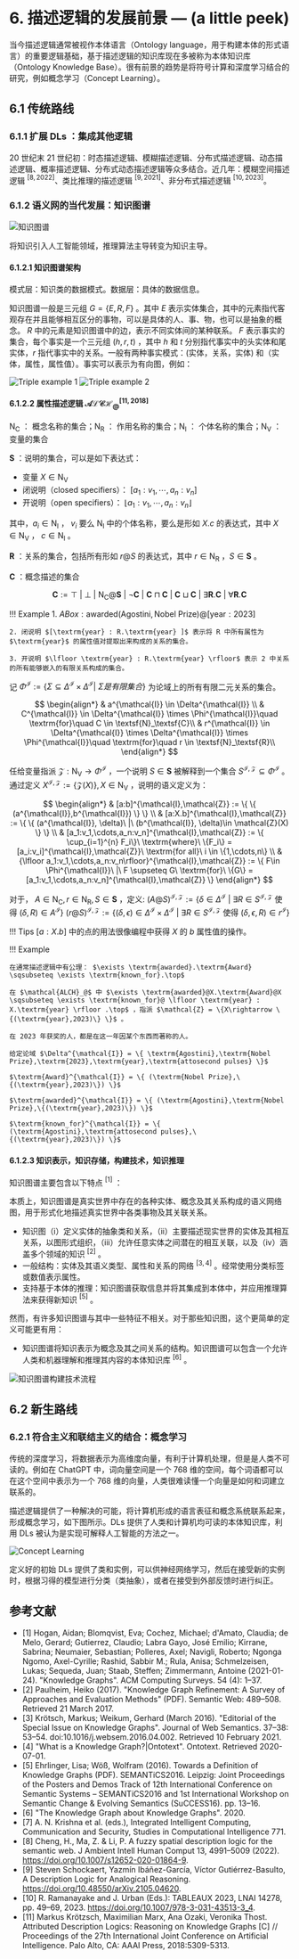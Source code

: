 # 6. 描述逻辑的发展前景 — (a little peek)

当今描述逻辑通常被视作本体语言（Ontology language，用于构建本体的形式语言）的重要逻辑基础，基于描述逻辑的知识库现在多被称为本体知识库（Ontology Knowledge Base）。很有前景的趋势是将符号计算和深度学习结合的研究，例如概念学习（Concept Learning）。

## 6.1 传统路线

### 6.1.1 扩展 DLs ：集成其他逻辑

20 世纪末 21 世纪初：时态描述逻辑、模糊描述逻辑、分布式描述逻辑、动态描述逻辑、概率描述逻辑、分布式动态描述逻辑等众多结合。近几年：模糊空间描述逻辑 $^{[8,2022]}$、类比推理的描述逻辑 $^{[9,2021]}$、非分布式描述逻辑 $^{[10,2023]}$。
<!-- 我需要知道这些是什么 -->

<!-- ### 6.1.2 DLs 表达能力和算法的平衡

- Franz Baader $^{[11,2023]}$：大多数 DL 都是一阶逻辑（FOL）的可判定片段，即它们的表达能力弱于 FOL ，但也有一些可判定的 DL，其知识库（KBs）并不能总是由 FOL 句子表示 $^{[12,2019]}$。具体域的 DL 就是一个例子，带具体域的 $\mathcal{ALC}$ 或者说一阶逻辑（FOL）的扩展具有和 FOL 相同的形式属性，如紧致性和 Löwenheim-Skolem 属性。 -->
<!-- - [11] Franz Baader and Filippo De Bortoli: On the Abstract Expressive Power of Description Logics with Concrete Domains. In Oliver Kutz and Ana Ozaki, editors, Proceedings of the 36th International Workshop on Description Logics (DL'23), volume of CEUR Workshop Proceedings. Rhodes, Greece, CEUR-WS, 2023. To appear
- [12] Baader, F., De Bortoli, F. (2019). On the Expressive Power of Description Logics with Cardinality Constraints on Finite and Infinite Sets. In: Herzig, A., Popescu, A. (eds) Frontiers of Combining Systems. FroCoS 2019. Lecture Notes in Computer Science(), vol 11715. Springer, Cham. https://doi.org/10.1007/978-3-030-29007-8_12 -->

### 6.1.2 语义网的当代发展：知识图谱

![知识图谱](assert/KG.png)

将知识引入人工智能领域，推理算法主导转变为知识主导。

#### 6.1.2.1 知识图谱架构

模式层：知识类的数据模式。数据层：具体的数据信息。

知识图谱一般是三元组 $G = \{ E,R,F \}$ 。其中 $E$ 表示实体集合，其中的元素指代客观存在并且能够相互区分的事物，可以是具体的人、事、物，也可以是抽象的概念。 $R$ 中的元素是知识图谱中的边，表示不同实体间的某种联系。 $F$ 表示事实的集合，每个事实是一个三元组 $(h,r,t)$ ，其中 $h$ 和 $t$ 分别指代事实中的头实体和尾实体，$r$ 指代事实中的关系。一般有两种事实模式：(实体，关系，实体) 和（实体，属性，属性值）。事实可以表示为有向图，例如：

![Triple example 1](assert/Triple_example_1.png)
![Triple example 2](assert/Triple_example_2.png)

#### 6.1.2.2 属性描述逻辑 $\mathcal{ALCH}_@$$^{[11,2018]}$

$\textsf{N}_\textsf{C}$ ： 概念名称的集合；$\textsf{N}_\textsf{R}$ ： 作用名称的集合；$\textsf{N}_\textsf{I}$ ： 个体名称的集合；$\textsf{N}_\textsf{V}$ ： 变量的集合

$\textbf{S}$ ：说明的集合，可以是如下表达式：

- 变量 $X \in \textsf{N}_\textsf{V}$
- 闭说明（closed specifiers）： $[a_1:v_1,\cdots,a_n:v_n]$
- 开说明（open specifiers）： $\lfloor a_1:v_1,\cdots,a_n:v_n \rfloor$

其中，$a_i \in \textsf{N}_\textsf{I}$ ， $v_i$ 要么 $\textsf{N}_\textsf{I}$ 中的个体名称，要么是形如 $X.c$ 的表达式，其中 $X \in \textsf{N}_\textsf{V}$ ， $c \in \textsf{N}_\textsf{I}$ 。

$\textbf{R}$ ：关系的集合，包括所有形如 $r@S$ 的表达式，其中 $r \in \textsf{N}_\textsf{R}$ ，$S \in \textbf{S}$ 。

$\textbf{C}$ ：概念描述的集合

$$
\textbf{C} := \top\ |\ \bot\ |\ \textsf{N}_\textsf{C} @ \textbf{S}\ |\ \neg \textbf{C}\ |\ \textbf{C} \sqcap \textbf{C}\ |\ \textbf{C} \sqcup \textbf{C}\ |\ \exists \textbf{R}.\textbf{C}\ |\ \forall \textbf{R}.\textbf{C}
$$

!!! Example
    1. $ABox : \textrm{awarded}(\textrm{Agostini}, \textrm{Nobel Prize}) @[ \textrm{year}:2023]$

    2. 闭说明 $[\textrm{year} : R.\textrm{year} ]$ 表示将 R 中所有属性为 $\textrm{year}$ 的属性值对提取出来构成的关系的集合。
     
    3. 开说明 $\lfloor \textrm{year} : R.\textrm{year} \rfloor$ 表示 2 中关系的所有能够嵌入的有限关系构成的集合。

记 $\Phi^{\mathcal{I}} := \{\Sigma \subseteq \Delta^{\mathcal{I}} \times \Delta^{\mathcal{I}} |\ \Sigma 是有限集合 \}$ 为论域上的所有有限二元关系的集合。

$$
\begin{align*}
    & a^{\mathcal{I}} \in \Delta^{\mathcal{I}} \\
    & C^{\mathcal{I}} \in \Delta^{\mathcal{I}} \times \Phi^{\mathcal{I}}\quad \textrm{for}\quad C \in \textsf{N}_\textsf{C}\\
    & r^{\mathcal{I}} \in \Delta^{\mathcal{I}} \times \Delta^{\mathcal{I}} \times \Phi^{\mathcal{I}}\quad \textrm{for}\quad r \in \textsf{N}_\textsf{R}\\
\end{align*}
$$

任给变量指派 $\mathcal{Z} : \textsf{N}_\textsf{V} \rightarrow \Phi^{\mathcal{I}}$ ，一个说明 $S \in \textbf{S}$ 被解释到一个集合 $S^{\mathcal{I},\mathcal{Z}} \subseteq \Phi^{\mathcal{I}}$ 。通过定义 $X^{\mathcal{I},\mathcal{Z}} := \{\mathcal{Z}(X)\}, X \in \textsf{N}_\textsf{V}$ ，说明的语义定义为：

$$
\begin{align*}
    & [a:b]^{\mathcal{I},\mathcal{Z}} := \{ \{ (a^{\mathcal{I}},b^{\mathcal{I}}) \} \} \\
    & [a:X.b]^{\mathcal{I},\mathcal{Z}} := \{ \{ (a^{\mathcal{I}}, \delta)\ |\ (b^{\mathcal{I}}, \delta)\in \mathcal{Z}(X) \} \} \\
    & [a_1:v_1,\cdots,a_n:v_n]^{\mathcal{I},\mathcal{Z}} := \{ \cup_{i=1}^{n} F_i\}\ \textrm{where}\ \{F_i\} = [a_i:v_i]^{\mathcal{I},\mathcal{Z}}\ \textrm{for all}\ i \in \{1,\cdots,n\} \\
    & {\lfloor a_1:v_1,\cdots,a_n:v_n\rfloor}^{\mathcal{I},\mathcal{Z}} := \{ F\in \Phi^{\mathcal{I}}\ |\ F \supseteq G\ \textrm{for}\ \{G\} = [a_1:v_1,\cdots,a_n:v_n]^{\mathcal{I},\mathcal{Z}} \}
\end{align*}
$$

对于， $A \in \textsf{N}_\textsf{C}, r \in \textsf{N}_\textsf{R}, S \in \textbf{S}$ ，定义:
$(A@S)^{\mathcal{I},\mathcal{Z}} := \{ \delta \in \Delta^{\mathcal{I}}\ |\ \exists R\in S^{\mathcal{I},\mathcal{Z}}\textrm{ 使得 } (\delta, R)\in A^{\mathcal{I}} \}$
$(r@S)^{\mathcal{I},\mathcal{Z}} := \{ (\delta,\epsilon) \in \Delta^{\mathcal{I}} \times \Delta^{\mathcal{I}}\ |\ \exists R\in S^{\mathcal{I},\mathcal{Z}} \textrm{ 使得 } (\delta,\epsilon, R)\in r^{\mathcal{I}} \}$

!!! Tips
    $[a:X.b]$ 中的点的用法很像编程中获得 $X$ 的 $b$ 属性值的操作。

!!! Example
    
    在通常描述逻辑中有公理： $\exists \textrm{awarded}.\textrm{Award} \sqsubseteq \exists \textrm{known_for}.\top$

    在 $\mathcal{ALCH}_@$ 中 $\exists \textrm{awarded}@X.\textrm{Award}@X \sqsubseteq \exists \textrm{known_for}@ \lfloor \textrm{year} : X.\textrm{year} \rfloor .\top$ ，指派 $\mathcal{Z} = \{X\rightarrow \{(\textrm{year},2023)\} \}$ 。
    
    在 2023 年获奖的人，都是在这一年因某个东西而著称的人。

    给定论域 $\Delta^{\mathcal{I}} = \{ \textrm{Agostini},\textrm{Nobel Prize},\textrm{2023},\textrm{year},\textrm{attosecond pulses} \}$ 

    $\textrm{Award}^{\mathcal{I}} = \{ (\textrm{Nobel Prize},\{(\textrm{year},2023)\}) \}$

    $\textrm{awarded}^{\mathcal{I}} = \{ (\textrm{Agostini},\textrm{Nobel Prize},\{(\textrm{year},2023)\}) \}$

    $\textrm{known_for}^{\mathcal{I}} = \{ (\textrm{Agostini},\textrm{attosecond pulses},\{(\textrm{year},2023)\}) \}$

<!-- 丰富的推理，比如将具有年龄属性的实例抽象出一个概念，命名为生命。 -->
#### 6.1.2.3 知识表示，知识存储，构建技术，知识推理

知识图谱主要包含以下特点 $^{[1]}$ ：

本质上，知识图谱是真实世界中存在的各种实体、概念及其关系构成的语义网络图，用于形式化地描述真实世界中各类事物及其关联关系。

- 知识图（i）定义实体的抽象类和关系，（ii）主要描述现实世界的实体及其相互关系，以图形式组织，（iii）允许任意实体之间潜在的相互关联，以及（iv）涵盖多个领域的知识 $^{[2]}$ 。
- 一般结构：实体及其语义类型、属性和关系的网络 $^{[3,4]}$ 。经常使用分类标签或数值表示属性。
- 支持基于本体的推理：知识图谱获取信息并将其集成到本体中，并应用推理算法来获得新知识 $^{[5]}$ 。

然而，有许多知识图谱与其中一些特征不相关。对于那些知识图，这个更简单的定义可能更有用：

- 知识图谱将知识表示为概念及其之间关系的结构。知识图谱可以包含一个允许人类和机器理解和推理其内容的本体知识库 $^{[6]}$ 。

![知识图谱构建技术流程](assert/知识图谱构建技术流程.png)

<!-- !!! Question
    1 . 如何在超图上扩展描述逻辑？

    ![超图](assert/Example%20of%20hypergraph.png)

    2 . 知识图谱的实体集合中允许存在概念，但是描述逻辑的概念不能再出现在论域中，如果允许会怎样？ -->

## 6.2 新生路线

### 6.2.1 符合主义和联结主义的结合：概念学习

传统的深度学习，将数据表示为高维度向量，有利于计算机处理，但是是人类不可读的。例如在 ChatGPT 中，词向量空间是一个 768 维的空间，每个词语都可以在这个空间中表示为一个 768 维的向量，人类很难读懂一个向量是如何和词建立联系的。

描述逻辑提供了一种解决的可能，将计算机形成的语言表征和概念系统联系起来，形成概念学习，如下图所示。DLs 提供了人类和计算机均可读的本体知识库，利用 DLs 被认为是实现可解释人工智能的方法之一。

![Concept Learning](assert/concept%20learning.png)

定义好的初始 DLs 提供了类和实例，可以供神经网络学习，然后在接受新的实例时，根据习得的模型进行分类（类抽象），或者在接受到外部反馈时进行纠正。
<!-- 在何种差异下形成新的类，并如何在外部反馈下进行命名。 -->

<!-- ### 6.2.2 智能机器人上的应用：自动规划和调度 $^{[7]}$ 

自动规划和调度（Automated planning and scheduling）是人工智能的一个分支，涉及策略或行动序列的实现。机器人需要对环境具有复杂的知识，以处理任务或执行行动。知识表示和推理（KR＆R）技术提供了这种程度的知识，以感知任务环境。这些技术包括描述逻辑（DL）和基于本体的方法 。 -->


<!-- ### 我的临时起意：标准 $\mathcal{ALC}$ 和认知逻辑的结合

1. $K_a(\text{Aristotle} : Person)$
2. $K_a(\text{LogicFrontiers} : Course)$
3. $K_a((\text{Aristotle} , \text{LogicFrontiers}) : attends)$
4. $K_a(Student \equiv Person \sqcap \exists attends.Course)$

$\therefore$ $K_a(\text{Aristotle} : Student)$

动机：一个 DL 系统为了保持一致性，就必须使概念之间不能冲突，而从哲学史可以看到，基本概念之间的冲突是不可避免的，并且也普遍存在不同主体对同一个概念存在不同解释的繁琐情况。于是相比于在系统中允许不一致而带来混乱，更合理的做法是在系统中引入多主体。 -->



## 参考文献

- [1] Hogan, Aidan; Blomqvist, Eva; Cochez, Michael; d'Amato, Claudia; de Melo, Gerard; Gutierrez, Claudio; Labra Gayo, José Emilio; Kirrane, Sabrina; Neumaier, Sebastian; Polleres, Axel; Navigli, Roberto; Ngonga Ngomo, Axel-Cyrille; Rashid, Sabbir M.; Rula, Anisa; Schmelzeisen, Lukas; Sequeda, Juan; Staab, Steffen; Zimmermann, Antoine (2021-01-24). "Knowledge Graphs". ACM Computing Surveys. 54 (4): 1–37.
- [2] Paulheim, Heiko (2017). "Knowledge Graph Refinement: A Survey of Approaches and Evaluation Methods" (PDF). Semantic Web: 489–508. Retrieved 21 March 2017.
- [3] Krötsch, Markus; Weikum, Gerhard (March 2016). "Editorial of the Special Issue on Knowledge Graphs". Journal of Web Semantics. 37–38: 53–54. doi:10.1016/j.websem.2016.04.002. Retrieved 10 February 2021.
- [4] "What is a Knowledge Graph?|Ontotext". Ontotext. Retrieved 2020-07-01.
- [5] Ehrlinger, Lisa; Wöß, Wolfram (2016). Towards a Definition of Knowledge Graphs (PDF). SEMANTiCS2016. Leipzig: Joint Proceedings of the Posters and Demos Track of 12th International Conference on Semantic Systems – SEMANTiCS2016 and 1st International Workshop on Semantic Change & Evolving Semantics (SuCCESS16). pp. 13–16.
- [6] "The Knowledge Graph about Knowledge Graphs". 2020.
- [7] A. N. Krishna et al. (eds.), Integrated Intelligent Computing, Communication and Security, Studies in Computational Intelligence 771.
- [8] Cheng, H., Ma, Z. & Li, P. A fuzzy spatial description logic for the semantic web. J Ambient Intell Human Comput 13, 4991–5009 (2022). https://doi.org/10.1007/s12652-020-01864-9.
- [9] Steven Schockaert, Yazmín Ibáñez-García, Víctor Gutiérrez-Basulto, A Description Logic for Analogical Reasoning. https://doi.org/10.48550/arXiv.2105.04620.
- [10] R. Ramanayake and J. Urban (Eds.): TABLEAUX 2023, LNAI 14278, pp. 49–69, 2023. https://doi.org/10.1007/978-3-031-43513-3_4.
- [11] Markus Krötzsch, Maximilian Marx, Ana Ozaki, Veronika Thost. Attributed Description Logics: Reasoning on Knowledge Graphs [C] // Proceedings of the 27th International Joint Conference on Artificial Intelligence. Palo Alto, CA: AAAI Press, 2018:5309-5313.